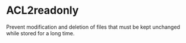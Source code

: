 # ACL2readonly
Prevent modification and deletion of files that must be kept unchanged while stored for a long time.
